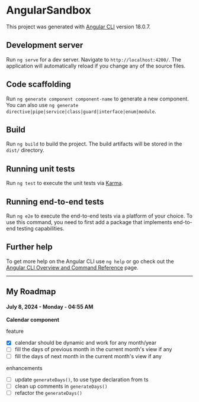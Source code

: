 # AngularSandbox

This project was generated with [Angular CLI](https://github.com/angular/angular-cli) version 18.0.7.

## Development server

Run `ng serve` for a dev server. Navigate to `http://localhost:4200/`. The application will automatically reload if you change any of the source files.

## Code scaffolding

Run `ng generate component component-name` to generate a new component. You can also use `ng generate directive|pipe|service|class|guard|interface|enum|module`.

## Build

Run `ng build` to build the project. The build artifacts will be stored in the `dist/` directory.

## Running unit tests

Run `ng test` to execute the unit tests via [Karma](https://karma-runner.github.io).

## Running end-to-end tests

Run `ng e2e` to execute the end-to-end tests via a platform of your choice. To use this command, you need to first add a package that implements end-to-end testing capabilities.

## Further help

To get more help on the Angular CLI use `ng help` or go check out the [Angular CLI Overview and Command Reference](https://angular.dev/tools/cli) page.

---

## My Roadmap

#### July 8, 2024 - Monday - 04:55 AM

**Calendar component**

feature

- [x] calendar should be dynamic and work for any month/year
- [ ] fill the days of previous month in the current month's view if any
- [ ] fill the days of next month in the current month's view if any

enhancements

- [ ] update `generateDays()`, to use type declaration from ts
- [ ] clean up comments in `generateDays()`
- [ ] refactor the `generateDays()`
